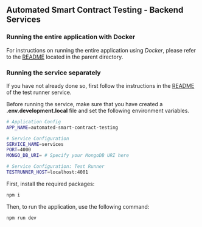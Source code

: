 ## Automated Smart Contract Testing - Backend Services

### Running the entire application with Docker

For instructions on running the entire application using _Docker_, please refer to the [README](../README.md) located in the parent directory.

### Running the service separately

If you have not already done so, first follow the instructions in the [README](../test-runner/README.md) of the test runner service.

Before running the service, make sure that you have created a **.env.development.local** file and set the following environment variables.

```bash
# Application Config
APP_NAME=automated-smart-contract-testing

# Service Configuration
SERVICE_NAME=services
PORT=4000
MONGO_DB_URI= # Specify your MongoDB URI here

# Service Configuration: Test Runner
TESTRUNNER_HOST=localhost:4001
```

First, install the required packages:

```bash
npm i
```

Then, to run the application, use the following command:

```bash
npm run dev
```
